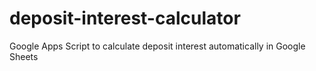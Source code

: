 # deposit-interest-calculator
Google Apps Script to calculate deposit interest automatically in Google Sheets
